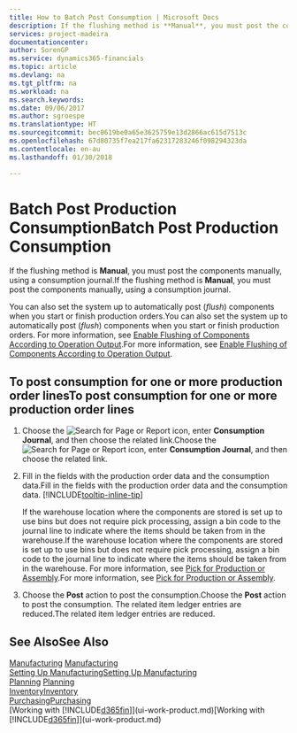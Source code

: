 ```yaml
---
title: How to Batch Post Consumption | Microsoft Docs
description: If the flushing method is **Manual**, you must post the components manually, using a consumption journal.
services: project-madeira
documentationcenter: 
author: SorenGP
ms.service: dynamics365-financials
ms.topic: article
ms.devlang: na
ms.tgt_pltfrm: na
ms.workload: na
ms.search.keywords: 
ms.date: 09/06/2017
ms.author: sgroespe
ms.translationtype: HT
ms.sourcegitcommit: bec0619be0a65e3625759e13d2866ac615d7513c
ms.openlocfilehash: 67d80735f7ea217fa62317283246f098294323da
ms.contentlocale: en-au
ms.lasthandoff: 01/30/2018

---
```

# <a name="batch-post-production-consumption"></a><span data-ttu-id="353f3-103">Batch Post Production Consumption</span><span class="sxs-lookup"><span data-stu-id="353f3-103">Batch Post Production Consumption</span></span>
<span data-ttu-id="353f3-104">If the flushing method is **Manual**, you must post the components manually, using a consumption journal.</span><span class="sxs-lookup"><span data-stu-id="353f3-104">If the flushing method is **Manual**, you must post the components manually, using a consumption journal.</span></span>

<span data-ttu-id="353f3-105">You can also set the system up to automatically post (*flush*) components when you start or finish production orders.</span><span class="sxs-lookup"><span data-stu-id="353f3-105">You can also set the system up to automatically post (*flush*) components when you start or finish production orders.</span></span> <span data-ttu-id="353f3-106">For more information, see [Enable Flushing of Components According to Operation Output](production-how-to-flush-components-according-to-operation-output.md).</span><span class="sxs-lookup"><span data-stu-id="353f3-106">For more information, see [Enable Flushing of Components According to Operation Output](production-how-to-flush-components-according-to-operation-output.md).</span></span>

## <a name="to-post-consumption-for-one-or-more-production-order-lines"></a><span data-ttu-id="353f3-107">To post consumption for one or more production order lines</span><span class="sxs-lookup"><span data-stu-id="353f3-107">To post consumption for one or more production order lines</span></span>  
1.  <span data-ttu-id="353f3-108">Choose the ![Search for Page or Report](media/ui-search/search_small.png "Search for Page or Report icon") icon, enter **Consumption Journal**, and then choose the related link.</span><span class="sxs-lookup"><span data-stu-id="353f3-108">Choose the ![Search for Page or Report](media/ui-search/search_small.png "Search for Page or Report icon") icon, enter **Consumption Journal**, and then choose the related link.</span></span>  
2.  <span data-ttu-id="353f3-109">Fill in the fields with the production order data and the consumption data.</span><span class="sxs-lookup"><span data-stu-id="353f3-109">Fill in the fields with the production order data and the consumption data.</span></span> [!INCLUDE[tooltip-inline-tip](includes/tooltip-inline-tip_md.md)]  

    <span data-ttu-id="353f3-110">If the warehouse location where the components are stored is set up to use bins but does not require pick processing, assign a bin code to the journal line to indicate where the items should be taken from in the warehouse.</span><span class="sxs-lookup"><span data-stu-id="353f3-110">If the warehouse location where the components are stored is set up to use bins but does not require pick processing, assign a bin code to the journal line to indicate where the items should be taken from in the warehouse.</span></span> <span data-ttu-id="353f3-111">For more information, see [Pick for Production or Assembly](warehouse-how-to-pick-for-production.md).</span><span class="sxs-lookup"><span data-stu-id="353f3-111">For more information, see [Pick for Production or Assembly](warehouse-how-to-pick-for-production.md).</span></span>  
3.  <span data-ttu-id="353f3-112">Choose the **Post** action to post the consumption.</span><span class="sxs-lookup"><span data-stu-id="353f3-112">Choose the **Post** action to post the consumption.</span></span> <span data-ttu-id="353f3-113">The related item ledger entries are reduced.</span><span class="sxs-lookup"><span data-stu-id="353f3-113">The related item ledger entries are reduced.</span></span>

## <a name="see-also"></a><span data-ttu-id="353f3-114">See Also</span><span class="sxs-lookup"><span data-stu-id="353f3-114">See Also</span></span>  
<span data-ttu-id="353f3-115">[Manufacturing](production-manage-manufacturing.md)  </span><span class="sxs-lookup"><span data-stu-id="353f3-115">[Manufacturing](production-manage-manufacturing.md)  </span></span>  
[<span data-ttu-id="353f3-116">Setting Up Manufacturing</span><span class="sxs-lookup"><span data-stu-id="353f3-116">Setting Up Manufacturing</span></span>](production-configure-production-processes.md)  
<span data-ttu-id="353f3-117">[Planning](production-planning.md)    </span><span class="sxs-lookup"><span data-stu-id="353f3-117">[Planning](production-planning.md)    </span></span>  
[<span data-ttu-id="353f3-118">Inventory</span><span class="sxs-lookup"><span data-stu-id="353f3-118">Inventory</span></span>](inventory-manage-inventory.md)  
[<span data-ttu-id="353f3-119">Purchasing</span><span class="sxs-lookup"><span data-stu-id="353f3-119">Purchasing</span></span>](purchasing-manage-purchasing.md)  
<span data-ttu-id="353f3-120">[Working with [!INCLUDE[d365fin](includes/d365fin_md.md)]](ui-work-product.md)</span><span class="sxs-lookup"><span data-stu-id="353f3-120">[Working with [!INCLUDE[d365fin](includes/d365fin_md.md)]](ui-work-product.md)</span></span>

